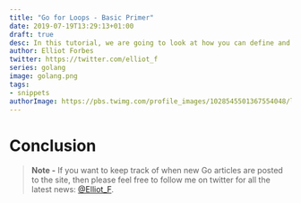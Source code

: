 ```yaml
---
title: "Go for Loops - Basic Primer"
date: 2019-07-19T13:29:13+01:00
draft: true
desc: In this tutorial, we are going to look at how you can define and work with for loops in Go.
author: Elliot Forbes
twitter: https://twitter.com/elliot_f
series: golang
image: golang.png
tags:
- snippets
authorImage: https://pbs.twimg.com/profile_images/1028545501367554048/lzr43cQv_400x400.jpg
---
```


# Conclusion

> **Note -** If you want to keep track of when new Go articles are posted to the
> site, then please feel free to follow me on twitter for all the latest news:
> [@Elliot_F](https://twitter.com/elliot_f).
